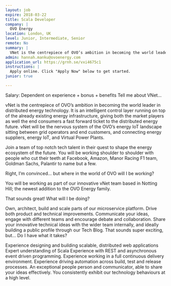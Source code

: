 ```yaml
---
layout: job
expire: 2018-03-22
title: Scala Developer 
company: |
  OVO Energy
location: London, UK
level: Junior, Intermediate, Senior
remote: No
summary: |
  VNet is the centrepiece of OVO’s ambition in becoming the world leader in distributed energy technology. It is an intelligent control layer running on top of the already existing energy infrastructure, giving both the market players as well the end consumers a fast forward ticket to the distributed energy future.
admin: hannah.manku@ovoenergy.com
application_url: https://grnh.se/vxi4675c1
instructions: |
  Apply online. Click "Apply Now" below to get started.
junior: true

---
```


<!-- break -->

Salary: Dependent on experience + bonus + benefits
Tell me about VNet…

vNet is the centrepiece of OVO’s ambition in becoming the world leader in distributed energy technology. It is an intelligent control layer running on top of the already existing energy infrastructure, giving both the market players as well the end consumers a fast forward ticket to the distributed energy future. vNet will be the nervous system of the OVO’s energy IoT landscape sitting between grid operators and end customers, and connecting energy suppliers, energy IoT, and Virtual Power Plants.

Join a team of top notch tech talent in their quest to shape the energy ecosystem of the future. You will be working shoulder to shoulder with people who cut their teeth at Facebook, Amazon, Manor Racing F1 team, Goldman Sachs, Palantir to name but a few.

Right, I’m convinced… but where in the world of OVO will I be working?

You will be working as part of our innovative vNet team based in Notting Hill; the newest addition to the OVO Energy family.

That sounds great! What will I be doing?

Own, architect, build and scale parts of our microservice platform.
Drive both product and technical improvements.
Communicate your ideas, engage with different teams and encourage debate and collaboration.
Share your innovative technical ideas with the wider team internally, and ideally building a public profile through our Tech Blog.
That sounds super exciting, but… Do I have what it takes?

Experience designing and building scalable, distributed web applications
Expert understanding of Scala
Experience with REST and asynchronous event driven programming.
Experience working in a full continuous delivery environment.
Experience driving automation across build, test and release processes.
An exceptional people person and communicator, able to share your ideas effectively.
You consistently exhibit our technology behaviours at a high level.
